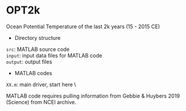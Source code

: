 # OPT2k

Ocean Potential Temperature of the last 2k years (15 - 2015 CE)

* Directory structure

`src`: MATLAB source code \
`input`: input data files for MATLAB code \
`output`: output files 


* MATLAB codes

 `XX.m`: main driver, start here \

MATLAB code requires pulling information from Gebbie & Huybers 2019 (Science) from NCEI archive.
